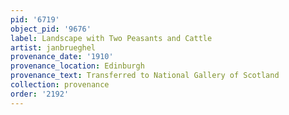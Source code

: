 ```yaml
---
pid: '6719'
object_pid: '9676'
label: Landscape with Two Peasants and Cattle
artist: janbrueghel
provenance_date: '1910'
provenance_location: Edinburgh
provenance_text: Transferred to National Gallery of Scotland
collection: provenance
order: '2192'
---
```

